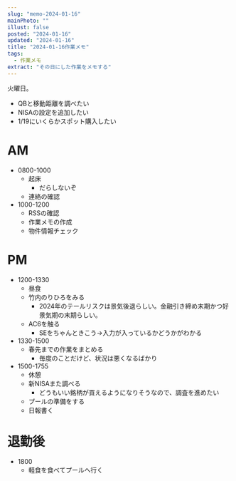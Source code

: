 ```yaml
---
slug: "memo-2024-01-16"
mainPhoto: ""
illust: false
posted: "2024-01-16"
updated: "2024-01-16"
title: "2024-01-16作業メモ"
tags:
  - 作業メモ
extract: "その日にした作業をメモする"
---
```


火曜日。  

- QBと移動距離を調べたい
- NISAの設定を追加したい
- 1/19にいくらかスポット購入したい


# AM

- 0800-1000
  - 起床
    - だらしないぞ
  - 連絡の確認
- 1000-1200
  - RSSの確認
  - 作業メモの作成
  - 物件情報チェック

# PM

- 1200-1330
  - 昼食
  - 竹内のりひろをみる
    - 2024年のテールリスクは景気後退らしい。金融引き締め末期かつ好景気期の末期らしい。
  - AC6を触る
    - SEをちゃんときこう→入力が入っているかどうかがわかる
- 1330-1500
  - 春先までの作業をまとめる
    - 毎度のことだけど、状況は悪くなるばかり
- 1500-1755
  - 休憩
  - 新NISAまた調べる
    - どうもいい銘柄が買えるようになりそうなので、調査を進めたい
  - プールの準備をする
  - 日報書く

# 退勤後

- 1800
  - 軽食を食べてプールへ行く


      
